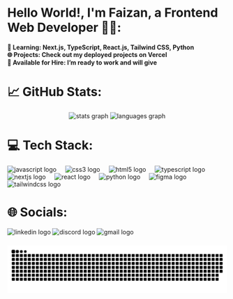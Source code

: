 # Hello World!, I'm Faizan, a Frontend Web Developer 👋🏼:

<h4 align="left">🚀 Learning: Next.js, TypeScript, React.js, Tailwind CSS, Python<br>🌐 Projects: Check out my deployed projects on Vercel<br>💼 Available for Hire: I’m ready to work and will give</h4>

###
# 📈 GitHub Stats:
<div align="center">
  <img src="https://github-readme-stats.vercel.app/api?username=FaizanAtif&hide_title=false&hide_rank=false&show_icons=true&include_all_commits=true&count_private=true&disable_animations=false&theme=dark&hide_border=false" height="150" alt="stats graph"  />
  <img src="https://github-readme-stats.vercel.app/api/top-langs?username=FaizanAtif&locale=en&hide_title=false&layout=compact&card_width=320&langs_count=5&theme=dark&hide_border=false" height="152" alt="languages graph" />
</div>

###
# 💻 Tech Stack:
<div align="left">
  <img src="https://cdn.jsdelivr.net/gh/devicons/devicon/icons/javascript/javascript-original.svg" height="35" alt="javascript logo"  />
  <img width="12" />
  <img src="https://cdn.jsdelivr.net/gh/devicons/devicon/icons/css3/css3-original.svg" height="35" alt="css3 logo"  />
  <img width="12" />
  <img src="https://cdn.jsdelivr.net/gh/devicons/devicon/icons/html5/html5-original.svg" height="35" alt="html5 logo"  />
  <img width="12" />
  <img src="https://cdn.jsdelivr.net/gh/devicons/devicon/icons/typescript/typescript-original.svg" height="35" alt="typescript logo"  />
  <img width="12" />
  <img src="https://cdn.jsdelivr.net/gh/devicons/devicon/icons/nextjs/nextjs-original.svg" height="35" alt="nextjs logo"  />
  <img width="12" />
  <img src="https://cdn.jsdelivr.net/gh/devicons/devicon/icons/react/react-original.svg" height="35" alt="react logo"  />
  <img width="12" />
  <img src="https://cdn.jsdelivr.net/gh/devicons/devicon/icons/python/python-original.svg" height="35" alt="python logo"  />
  <img width="12" />
  <img src="https://cdn.jsdelivr.net/gh/devicons/devicon/icons/figma/figma-original.svg" height="35" alt="figma logo"  />
  <img width="12" />
  <img src="https://cdn.jsdelivr.net/gh/devicons/devicon/icons/tailwindcss/tailwindcss-original-wordmark.svg" height="55" alt="tailwindcss logo"  />
</div>

###
# 🌐 Socials:
<div align="left">
  <img src="https://img.shields.io/static/v1?message=LinkedIn&logo=linkedin&label=&color=0077B5&logoColor=white&labelColor=&style=for-the-badge" height="35" alt="linkedin logo"  />
  <img src="https://img.shields.io/static/v1?message=Discord&logo=discord&label=&color=7289DA&logoColor=white&labelColor=&style=for-the-badge" height="35" alt="discord logo"  />
  <img src="https://img.shields.io/static/v1?message=Gmail&logo=gmail&label=&color=D14836&logoColor=white&labelColor=&style=for-the-badge" height="35" alt="gmail logo"  />
</div>

###

<picture>
  <source media="(prefers-color-scheme: dark)" srcset="https://raw.githubusercontent.com/FaizanAtif/FaizanAtif/output/github-snake-dark.svg" />
  <source media="(prefers-color-scheme: light)" srcset="https://raw.githubusercontent.com/FaizanAtif/FaizanAtif/output/github-snake.svg" />
  <img alt="github-snake" src="https://raw.githubusercontent.com/FaizanAtif/FaizanAtif/output/github-snake.svg" />
</picture>

###
